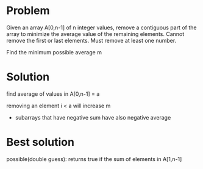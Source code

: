 # Problem
Given an array A[0,n-1] of n integer values, remove a contiguous part of the array to minimize the average value of the remaining elements.
Cannot remove the first or last elements. Must remove at least one number.

Find the minimum possible average m

# Solution
find average of values in A[0,n-1] = a

removing an element i < a will increase m 


- subarrays that have negative sum have also negative average


# Best solution
possible(double guess): returns true if the sum of elements in A[1,n-1]                                                        


